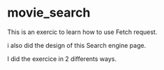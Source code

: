 # movie_search

This is an exercic to learn how to use Fetch request.

i also did the design of this Search engine page.

I did the exercice in 2 differents ways.
